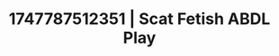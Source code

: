 ---
categories:
- Tasteful nudity
- Erotic dream roleplay
- Hand over mouth play
- Dreamy pleasure
- Hands-on body
image: /assets/images/1747787512351.jpg
layout: post
seo:
  description: Featured content with premium ABDL Play, Scat Fetish. HD images available.
  keywords: ABDL Play, Scat Fetish
  og_image: /assets/images/1747787512351.jpg
  schema_type: VisualArtwork
tags:
- ABDL Play
- Scat Fetish
- '#1747787512351'
title: 1747787512351 | Scat Fetish ABDL Play
---